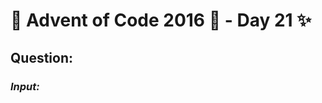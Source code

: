 # :christmas_tree: Advent of Code 2016 :christmas_tree: - Day 21 :sparkles:
## Question: 
>
>
>

### *Input:*

>
>
>